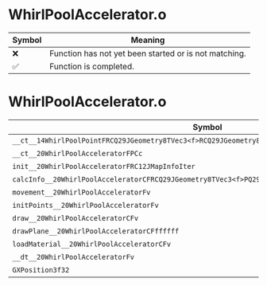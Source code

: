 # WhirlPoolAccelerator.o
| Symbol | Meaning 
| ------------- | ------------- 
| :x: | Function has not yet been started or is not matching. 
| :white_check_mark: | Function is completed. 


# WhirlPoolAccelerator.o
| Symbol | Decompiled? |
| ------------- | ------------- |
| `__ct__14WhirlPoolPointFRCQ29JGeometry8TVec3<f>RCQ29JGeometry8TVec3<f>RCQ29JGeometry8TVec3<f>ffUc` | :x: |
| `__ct__20WhirlPoolAcceleratorFPCc` | :x: |
| `init__20WhirlPoolAcceleratorFRC12JMapInfoIter` | :x: |
| `calcInfo__20WhirlPoolAcceleratorCFRCQ29JGeometry8TVec3<f>PQ29JGeometry8TVec3<f>` | :x: |
| `movement__20WhirlPoolAcceleratorFv` | :x: |
| `initPoints__20WhirlPoolAcceleratorFv` | :x: |
| `draw__20WhirlPoolAcceleratorCFv` | :x: |
| `drawPlane__20WhirlPoolAcceleratorCFffffff` | :x: |
| `loadMaterial__20WhirlPoolAcceleratorCFv` | :x: |
| `__dt__20WhirlPoolAcceleratorFv` | :x: |
| `GXPosition3f32` | :x: |
